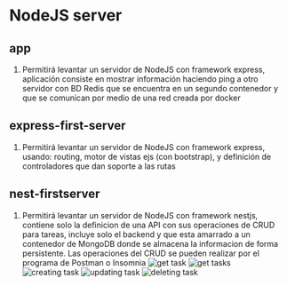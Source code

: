 # NodeJS server
## app
1. Permitirá levantar un servidor de NodeJS con framework express, aplicación consiste en mostrar información haciendo ping a otro servidor con BD Redis que se encuentra en un segundo contenedor y que se comunican por medio de una red creada por docker
## express-first-server
1. Permitirá levantar un servidor de NodeJS con framework express, usando: routing, motor de vistas ejs (con bootstrap), y definición de controladores que dan soporte a las rutas
## nest-firstserver
1. Permitirá levantar un servidor de NodeJS con framework nestjs, contiene solo la definicion de una API con sus operaciones de CRUD para tareas, incluye solo el backend y que esta amarrado a un contenedor de MongoDB donde se almacena la informacion de forma persistente. Las operaciones del CRUD se pueden realizar por el programa de Postman o Insomnia
![get task](https://i.imgur.com/suDeO2p.png "Obteniendo tarea")
![get tasks](https://i.imgur.com/EWiZ2Lm.png "Obteniendo tareas")
![creating task](https://i.imgur.com/XlyumAs.png "Creando tarea")
![updating task](https://i.imgur.com/TugbALx.png "Actualizando tarea")
![deleting task](https://i.imgur.com/b8ABr2m.png "Eliminando tarea")